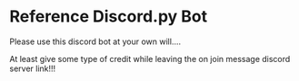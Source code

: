 # Reference Discord.py Bot






Please use this discord bot at your own will....



At least give some type of credit while leaving the on join message discord server link!!!

